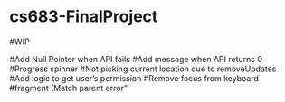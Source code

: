 # cs683-FinalProject

#WIP

#Add Null Pointer when API fails 
#Add message when API returns 0
#Progress spinner
#Not picking current location due to removeUpdates
#Add logic to get user’s permission
#Remove focus from keyboard
#fragment (Match parent error"
